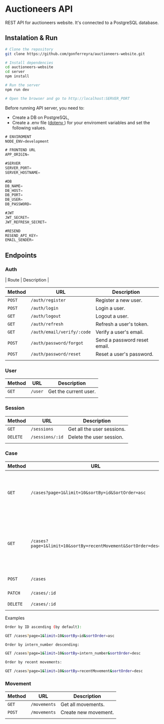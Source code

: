 # Auctioneers API

REST API for auctioneers website. It's connected to a PostgreSQL database.

## Instalation & Run

```bash
# Clone the repository
git clone https://github.com/gonferreyra/auctioneers-website.git

# Install dependencies
cd auctioneers-website
cd server
npm install

# Run the server
npm run dev

# Open the browser and go to http://localhost:SERVER_PORT
```

Before running API server, you need to:

- Create a DB on PostgreSQL,
- Create a .env file ([dotenv
  ](https://www.npmjs.com/package/dotenv)) for your enviroment variables and set the following values.

```go
# ENVIROMENT
NODE_ENV=development

# FRONTEND URL
APP_ORIGIN=

#SERVER
SERVER_PORT=
SERVER_HOSTNAME=

#DB
DB_NAME=
DB_HOST=
DB_PORT=
DB_USER=
DB_PASSWORD=

#JWT
JWT_SECRET=
JWT_REFRESH_SECRET=

#RESEND
RESEND_API_KEY=
EMAIL_SENDER=
```

## Endpoints

### Auth

| Route | Description |

| Method | URL                        | Description                  |
| ------ | -------------------------- | ---------------------------- |
| `POST` | `/auth/register`           | Register a new user.         |
| `POST` | `/auth/login`              | Login a user.                |
| `GET`  | `/auth/logout`             | Logout a user.               |
| `GET`  | `/auth/refresh`            | Refresh a user's token.      |
| `GET`  | `/auth/email/verify/:code` | Verify a user's email.       |
| `POST` | `/auth/password/forgot`    | Send a password reset email. |
| `POST` | `/auth/password/reset`     | Reset a user's password.     |
|        |

### User

| Method | URL     | Description           |
| ------ | ------- | --------------------- |
| `GET`  | `/user` | Get the current user. |
|        |

### Session

| Method   | URL             | Description                |
| -------- | --------------- | -------------------------- |
| `GET`    | `/sessions`     | Get all the user sessions. |
| `DELETE` | `/sessions/:id` | Delete the user session.   |
|          |

### Case

| Method   | URL                                                           | Description                                                                       |
| -------- | ------------------------------------------------------------- | --------------------------------------------------------------------------------- |
| `GET`    | `/cases?page=1&limit=10&sortBy=id&SortOrder=asc`              | Get all cases with pagination and sorted by id in ascending order.                |
| `GET`    | `/cases?page=1&limit=10&sortBy=recentMovement&SortOrder=desc` | Get all cases with pagination and sorted by recent movements in descending order. |
| `POST`   | `/cases`                                                      | Add a new Case                                                                    |
| `PATCH`  | `/cases/:id`                                                  | Update cases                                                                      |
| `DELETE` | `/cases/:id`                                                  | Delete case                                                                       |
|          |

Examples

```bash
Order by ID ascending (by default):

GET /cases?page=1&limit=10&sortBy=id&sortOrder=asc
```

```bash
Order by intern_number descending:

GET /cases?page=1&limit=10&sortBy=intern_number&sortOrder=desc
```

```bash
Order by recent movements:

GET /cases?page=1&limit=10&sortBy=recentMovement&sortOrder=desc
```

### Movement

| Method | URL          | Description          |
| ------ | ------------ | -------------------- |
| `GET`  | `/movements` | Get all movements.   |
| `POST` | `/movements` | Create new movement. |
|        |
